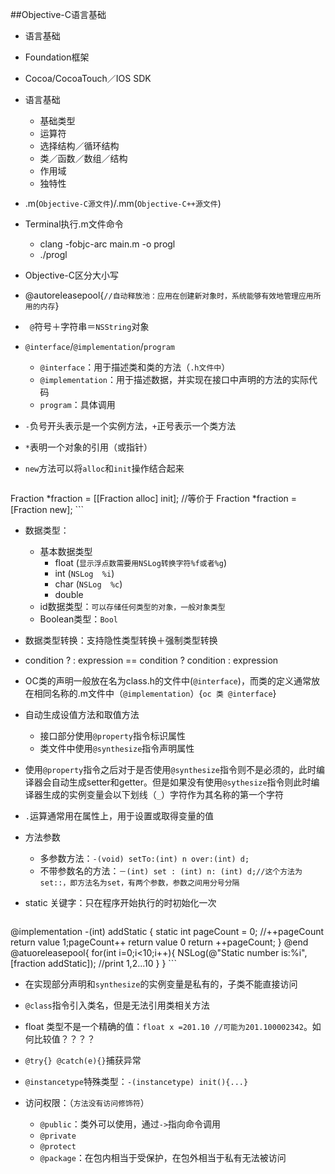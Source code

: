 ##Objective-C语言基础
+ 语言基础
+ Foundation框架
+ Cocoa/CocoaTouch／IOS SDK

+ 语言基础
	+ 基础类型
	+ 运算符
	+ 选择结构／循环结构
	+ 类／函数／数组／结构
	+ 作用域
	+ 独特性
	
+ .m(`Objective-C源文件`)/.mm(`Objective-C++源文件`)
+ Terminal执行.m文件命令
	+ clang -fobjc-arc main.m -o progl
	+ ./progl
+ Objective-C区分大小写
+ @autoreleasepool{`//自动释放池：应用在创建新对象时，系统能够有效地管理应用所用的内存`}
+ `	@`符号＋字符串＝`NSString`对象
+ `@interface`/`@implementation`/`program`
	+ `@interface`：用于描述类和类的方法（`.h文件中`）
	+ `@implementation`：用于描述数据，并实现在接口中声明的方法的实际代码
	+ `program`：具体调用
+ `-`负号开头表示是一个实例方法，`+`正号表示一个类方法
+ `*`表明一个对象的引用（或指针）
+ `new`方法可以将`alloc`和`init`操作结合起来

	```
Fraction *fraction = [[Fraction alloc] init];
//等价于
Fraction *fraction = [Fraction new];
	```
+ 数据类型：
	+ 基本数据类型
		+ float (`显示浮点数需要用NSLog转换字符%f或者%g`)
		+ int (`NSLog  %i`)
		+ char (`NSLog  %c`)
		+ double
	+ id数据类型：`可以存储任何类型的对象，一般对象类型`
	+ Boolean类型：`Bool`
+ 数据类型转换：支持隐性类型转换＋强制类型转换
+ condition ? : expression == condition ? condition : expression
+ OC类的声明一般放在名为class.h的文件中(`@interface`)，而类的定义通常放在相同名称的.m文件中（`@implementation`）{`oc 类 @interface`}
+ 自动生成设值方法和取值方法
	+ 接口部分使用`@property`指令标识属性
	+ 类文件中使用`@synthesize`指令声明属性
+ 使用`@property`指令之后对于是否使用`@synthesize`指令则不是必须的，此时编译器会自动生成setter和getter。但是如果没有使用`@sythesize`指令则此时编译器生成的实例变量会以下划线（`_`）字符作为其名称的第一个字符
+ `.`运算通常用在属性上，用于设置或取得变量的值
+ 方法参数
	+ 多参数方法：`-(void) setTo:(int) n over:(int) d;` 
	+ 不带参数名的方法：`－(int) set : (int) n: (int) d;//这个方法为set::，即方法名为set，有两个参数，参数之间用分号分隔`
+ static 关键字：只在程序开始执行的时初始化一次
	
	```
@implementation
-(int) addStatic
{
    static int pageCount = 0;
    //++pageCount return value 1;pageCount++ return value 0
    return ++pageCount;
}
@end
@atuoreleasepool{
	for(int i=0;i<10;i++){
		NSLog(@"Static number is:%i",[fraction addStatic]);
		//print 1,2...10
	}
}
	```
	
+ 在实现部分声明和`synthesize`的实例变量是私有的，子类不能直接访问
+ `@class`指令引入类名，但是无法引用类相关方法
+ float 类型不是一个精确的值：`float x =201.10 //可能为201.100002342`。如何比较值？？？？

+ `@try{} @catch(e){}`捕获异常
+ `@instancetype`特殊类型：`-(instancetype) init(){...}`
+ 访问权限：（`方法没有访问修饰符`）
	+ `@public`：类外可以使用，通过`->`指向命令调用
	+ `@private`
	+ `@protect`
	+ `@package`：在包内相当于受保护，在包外相当于私有无法被访问